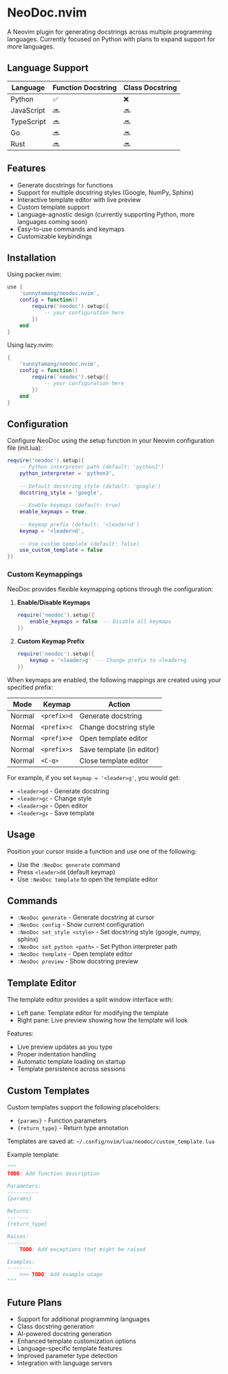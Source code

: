 # NeoDoc.nvim

A Neovim plugin for generating docstrings across multiple programming languages. Currently focused on Python with plans to expand support for more languages.

## Language Support

| Language   | Function Docstring | Class Docstring |
|------------|-------------------|-----------------|
| Python     | ✅                | ❌              |
| JavaScript | 🔜                | 🔜              |
| TypeScript | 🔜                | 🔜              |
| Go         | 🔜                | 🔜              |
| Rust       | 🔜                | 🔜              |

## Features

- Generate docstrings for functions
- Support for multiple docstring styles (Google, NumPy, Sphinx)
- Interactive template editor with live preview
- Custom template support
- Language-agnostic design (currently supporting Python, more languages coming soon)
- Easy-to-use commands and keymaps
- Customizable keybindings

## Installation

Using packer.nvim:
```lua
use {
    'sunnytamang/neodoc.nvim',
    config = function()
        require('neodoc').setup({
            -- your configuration here
        })
    end
}
```

Using lazy.nvim:
```lua
{
    'sunnytamang/neodoc.nvim',
    config = function()
        require('neodoc').setup({
            -- your configuration here
        })
    end
}
```

## Configuration

Configure NeoDoc using the setup function in your Neovim configuration file (init.lua):

```lua
require('neodoc').setup({
    -- Python interpreter path (default: 'python3')
    python_interpreter = 'python3',
    
    -- Default docstring style (default: 'google')
    docstring_style = 'google',
    
    -- Enable keymaps (default: true)
    enable_keymaps = true,
    
    -- Keymap prefix (default: '<leader>d')
    keymap = '<leader>d',
    
    -- Use custom template (default: false)
    use_custom_template = false
})
```

### Custom Keymappings

NeoDoc provides flexible keymapping options through the configuration:

1. **Enable/Disable Keymaps**
   ```lua
   require('neodoc').setup({
       enable_keymaps = false  -- Disable all keymaps
   })
   ```

2. **Custom Keymap Prefix**
   ```lua
   require('neodoc').setup({
       keymap = '<leader>g'  -- Change prefix to <leader>g
   })
   ```

When keymaps are enabled, the following mappings are created using your specified prefix:

| Mode    | Keymap          | Action                    |
|---------|-----------------|---------------------------|
| Normal  | `<prefix>d`     | Generate docstring        |
| Normal  | `<prefix>c`     | Change docstring style    |
| Normal  | `<prefix>e`     | Open template editor      |
| Normal  | `<prefix>s`     | Save template (in editor) |
| Normal  | `<C-q>`         | Close template editor     |

For example, if you set `keymap = '<leader>g'`, you would get:
- `<leader>gd` - Generate docstring
- `<leader>gc` - Change style
- `<leader>ge` - Open editor
- `<leader>gs` - Save template

## Usage

Position your cursor inside a function and use one of the following:
- Use the `:NeoDoc generate` command
- Press `<leader>dd` (default keymap)
- Use `:NeoDoc template` to open the template editor

## Commands

- `:NeoDoc generate` - Generate docstring at cursor
- `:NeoDoc config` - Show current configuration
- `:NeoDoc set_style <style>` - Set docstring style (google, numpy, sphinx)
- `:NeoDoc set_python <path>` - Set Python interpreter path
- `:NeoDoc template` - Open template editor
- `:NeoDoc preview` - Show docstring preview

## Template Editor

The template editor provides a split window interface with:
- Left pane: Template editor for modifying the template
- Right pane: Live preview showing how the template will look

Features:
- Live preview updates as you type
- Proper indentation handling
- Automatic template loading on startup
- Template persistence across sessions

## Custom Templates

Custom templates support the following placeholders:
- `{params}` - Function parameters
- `{return_type}` - Return type annotation

Templates are saved at: `~/.config/nvim/lua/neodoc/custom_template.lua`

Example template:
```python
"""
TODO: Add function description

Parameters:
----------
{params}

Returns:
-------
{return_type}

Raises:
------
    TODO: Add exceptions that might be raised

Examples:
--------
    >>> TODO: Add example usage
"""
```

## Future Plans

- Support for additional programming languages
- Class docstring generation
- AI-powered docstring generation
- Enhanced template customization options
- Language-specific template features
- Improved parameter type detection
- Integration with language servers